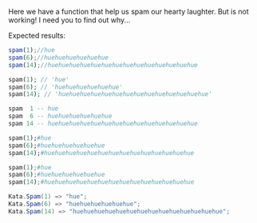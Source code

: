 Here we have a function that help us spam our hearty laughter. But is not working! I need you to find out why...

Expected results:

```javascript
spam(1);//hue
spam(6);//huehuehuehuehuehue
spam(14);//huehuehuehuehuehuehuehuehuehuehuehuehuehue
```
```php
spam(1); // 'hue'
spam(6); // 'huehuehuehuehuehue'
spam(14); // 'huehuehuehuehuehuehuehuehuehuehuehuehuehue'
```
```haskell
spam  1 -- hue
spam  6 -- huehuehuehuehuehue
spam 14 -- huehuehuehuehuehuehuehuehuehuehuehuehuehue
```
```ruby
spam(1);#hue
spam(6);#huehuehuehuehuehue
spam(14);#huehuehuehuehuehuehuehuehuehuehuehuehuehue
```
```python
spam(1);#hue
spam(6);#huehuehuehuehuehue
spam(14);#huehuehuehuehuehuehuehuehuehuehuehuehuehue
```
```csharp
Kata.Spam(1) => "hue";
Kata.Spam(6) => "huehuehuehuehuehue";
Kata.Spam(14) => "huehuehuehuehuehuehuehuehuehuehuehuehuehue";
```